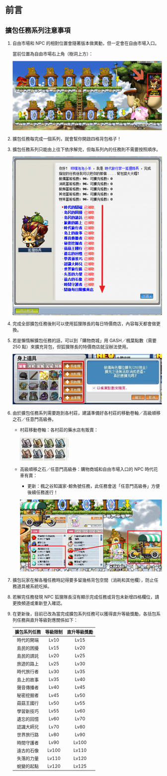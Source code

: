 # 前言

## 擴包任務系列注意事項

1. 自由市場和 NPC 的相對位置會隨著版本做異動，但一定會在自由市場入口。

    當前位置為自由市場右上角（樹洞上方）：

    ![1](1.png)

2. 擴包任務每完成一個系列，就會幫你開啟四格背包格子！
3. 擴包任務系列只能由上往下依序解完，但每系列內的任務則不需要按照順序。

    ![2](2.png)

4. 完成全部擴包任務後則可以使用狐狸隊長的每日特價商店，內容每天都會做更換。
5. 若是懶惰解擴包任務的話，可以到「購物商城」用 GASH／楓葉點數（需要 250 點）來擴充背包，但狐狸隊長的特價商店就沒辦法使用。

    ![3](3.png)

6. 由於擴包任務系列需要跑到各村莊，建議準備好各村莊的移動卷軸／高級順移之石／任意門高級券。

    - 村莊移動卷軸：各村莊的藥水店有販賣：

        ![4](4.png)

    - 高級順移之石／任意門高級券：購物商城和自由市場入口的 NPC 時代花車有賣：
        - 更新：楓之谷知識家-鯨魚號任務，此任務會送「任意門高級券」方便後續任務進行！

        ![6](6.png)

7. 擴包玩家在解各種任務時記得要多留幾格背包空間（消耗和其他欄），防止任務道具被系統吃掉。
8. 若解完任務發現 NPC 狐狸隊長沒有顯示完成任務或背包未新增四格欄位，請更換頻道或重新登入確認。
9. 在更新後，目前已改為當完成擴包系列任務可以獲得直升等級獎勵，各括包系列任務與直升等級對應關係如下：

    | 擴包系列任務 | 等級限制  | 直升等級獎勵 |
    | :----: | :---: | :----: |
    | 時代的開端  | Lv10  | Lv15   |
    | 島民的困擾  | Lv15  | Lv20   |
    | 島民的請託  | Lv20  | Lv25   |
    | 旅遊的路上  | Lv25  | Lv30   |
    | 時代旅行者  | Lv30  | Lv35   |
    | 島上的故事  | Lv35  | Lv40   |
    | 聲音傳播者  | Lv40  | Lv45   |
    | 秘密挖掘者  | Lv45  | Lv50   |
    | 菇菇王國行  | Lv50  | Lv55   |
    | 學習新技巧  | Lv55  | Lv60   |
    | 遺忘的回憶  | Lv60  | Lv70   |
    | 認識大師兄  | Lv70  | Lv80   |
    | 世界旅行路  | Lv80  | Lv90   |
    | 時間守護者  | Lv90  | Lv100  |
    | 遠古的石像  | Lv100 | Lv110  |
    | 失落的力量  | Lv110 | Lv120  |
    | 蛻變的起點  | Lv120 | Lv125  |
